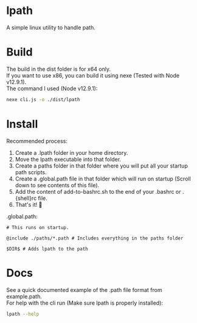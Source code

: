 # lpath

A simple linux utility to handle path.

# Build

The build in the dist folder is for x64 only.  
If you want to use x86, you can build it using nexe (Tested with Node v12.9.1).  
The command I used (Node v12.9.1):
```bash
nexe cli.js -o ./dist/lpath 
```

# Install

Recommended process:  
1. Create a .lpath folder in your home directory.
2. Move the lpath executable into that folder.
3. Create a paths folder in that folder where you will put all your startup path scripts.
4. Create a .global.path file in that folder which will run on startup (Scroll down to see contents of this file).
5. Add the content of add-to-bashrc.sh to the end of your .bashrc or .{shell}rc file.
6. That's it! 🥳
   
.global.path:
```
# This runs on startup.

@include ./paths/*.path # Includes everything in the paths folder

$DIR$ # Adds lpath to the path
```

# Docs

See a quick documented example of the .path file format from example.path.  
For help with the cli run (Make sure lpath is properly installed):
```bash
lpath --help
```
